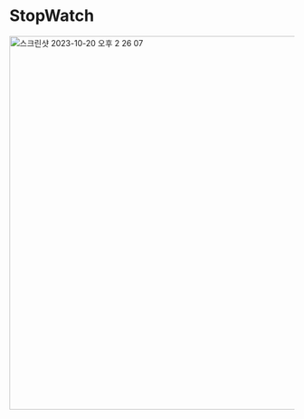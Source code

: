 # StopWatch


<img width="659" alt="스크린샷 2023-10-20 오후 2 26 07" src="https://github.com/KangJiHun1028/StopWatch/assets/136081642/42eab49c-5c33-4bd2-ab07-efba6983b101">
